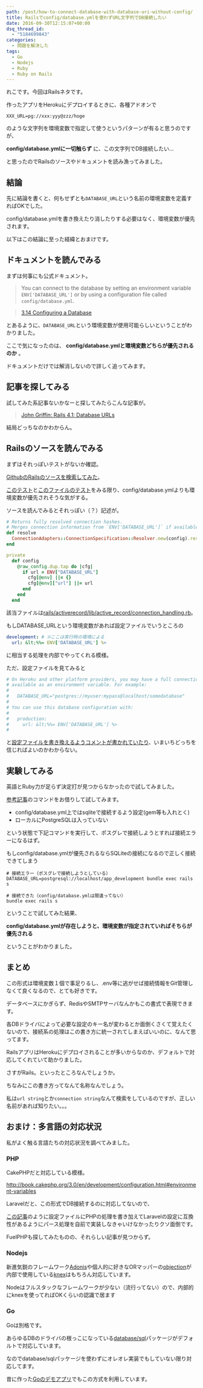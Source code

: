 ```yaml
---
path: /post/how-to-connect-database-with-database-uri-without-config/
title: Railsでconfig/database.ymlを使わずURL文字列でDB接続したい
date: 2016-09-30T12:15:07+00:00
dsq_thread_id:
  - "5184699843"
categories:
  - 問題を解決した
tags:
  - Go
  - Nodejs
  - Ruby
  - Ruby on Rails
---
```

れこです。今回はRailsネタです。
  
作ったアプリをHerokuにデプロイするときに、各種アドオンで

```
XXX_URL=pg://xxx:yyy@zzz/hoge
```

のような文字列を環境変数で指定して使うというパターンが有ると思うのですが、
  
**config/database.ymlに一切触らず** に、この文字列でDB接続したい…

と思ったのでRailsのソースやドキュメントを読み漁ってみました。

<!--more-->

結論
----------------------------------------

先に結論を書くと、何もせずとも`DATABASE_URL`という名前の環境変数を定義すればOKでした。
  
config/database.ymlを書き換えたり消したりする必要はなく、環境変数が優先されます。

以下はこの結論に至った経緯とおまけです。

ドキュメントを読んでみる
----------------------------------------

まずは何事にも公式ドキュメント。

> You can connect to the database by setting an environment variable `ENV['DATABASE_URL']` or by using a configuration file called `config/database.yml`.
    
> [3.14 Configuring a Database](http://edgeguides.rubyonrails.org/configuring.html#configuring-a-database)

とあるように、`DATABASE_URL`という環境変数が使用可能らしいということがわかりました。
  
ここで気になったのは、 **config/database.ymlと環境変数どちらが優先されるのか** 。
  
ドキュメントだけでは解消しないので詳しく追ってみます。

記事を探してみる
----------------------------------------

試してみた系記事ないかなーと探してみたらこんな記事が。

> [John Griffin: Rails 4.1: Database URLs](http://www.johng.co.uk/2014/04/29/rails-41-database-urls/)

結局どっちなのかわからん。

Railsのソースを読んでみる
----------------------------------------

まずはそれっぽいテストがないか確認。
  
[GithubのRailsのソースを検索してみた](https://github.com/rails/rails/search?utf8=%E2%9C%93&q=DATABASE_URL)。

[このテスト](https://github.com/rails/rails/blob/b326e82dc012d81e9698cb1f402502af1788c1e9/railties/test/application/initializers/frameworks_test.rb#L251)と[このファイルのテスト](https://github.com/rails/rails/blob/3fc0bbf008f0e935ab56559f119c9ea8250bfddd/activerecord/test/cases/connection_adapters/merge_and_resolve_default_url_config_test.rb)をみる限り、config/database.ymlよりも環境変数が優先されそうな気がする。

ソースを読んでみるとそれっぽい（？）記述が。

```ruby
# Returns fully resolved connection hashes.
# Merges connection information from `ENV['DATABASE_URL']` if available.
def resolve
  ConnectionAdapters::ConnectionSpecification::Resolver.new(config).resolve_all
end

private
  def config
    @raw_config.dup.tap do |cfg|
      if url = ENV["DATABASE_URL"]
        cfg[@env] ||= {}
        cfg[@env]["url"] ||= url
      end
    end
  end
```

該当ファイルは[rails/activerecord/lib/active\_record/connection\_handling.rb](https://github.com/rails/rails/blob/bb1ecdcc677bf6e68e0252505509c089619b5b90/activerecord/lib/active_record/connection_handling.rb#L76)。
  
もしDATABASE_URLという環境変数があれば設定ファイルでいうところの

```yaml
development: # ※ここは実行時の環境による
  url: &lt;%%= ENV['DATABASE_URL'] %>
```

に相当する処理を内部でやってくれる模様。
  
ただ、設定ファイルを見てみると

```yaml
# On Heroku and other platform providers, you may have a full connection URL
# available as an environment variable. For example:
#
#   DATABASE_URL="postgres://myuser:mypass@localhost/somedatabase"
#
# You can use this database configuration with:
#
#   production:
#     url: &lt;%%= ENV['DATABASE_URL'] %>
#
```

と[設定ファイルを書き換えるようコメントが書かれていたり](https://github.com/rails/rails/blob/3df3d80ade705dd096ec481845ff0fc2d70427b0/railties/lib/rails/generators/rails/app/templates/config/databases/postgresql.yml)、いまいちどっちを信じればよいのかわからない。

実験してみる
----------------------------------------

英語とRuby力が足らず決定打が見つからなかったので試してみました。
  
[参考記事](http://www.johng.co.uk/2014/04/29/rails-41-database-urls/)のコマンドをお借りして試してみます。

  * config/database.yml上ではsqliteで接続するよう設定(gem等も入れとく)
  * ローカルにPostgreSQLは入っていない

という状態で下記コマンドを実行して、ポスグレで接続しようとすれば接続エラーになるはず。
  
もしconfig/database.ymlが優先されるならSQLiteの接続になるので正しく接続できてしまう

```
# 接続エラー（ポスグレで接続しようとしている）
DATABASE_URL=postgresql://localhost/app_development bundle exec rails s

# 接続できた（config/database.ymlは間違ってない）
bundle exec rails s
```

ということで試してみた結果、
  
**config/database.ymlが存在しようと、環境変数が指定されていればそちらが優先される**
  
ということがわかりました。

まとめ
----------------------------------------

この形式は環境変数１個で事足りるし、.env等に逃がせば接続情報をGit管理しなくて良くなるので、とても好きです。
  
データベースにかぎらず、RedisやSMTPサーバなんかもこの書式で表現できます。
  
各DBドライバによって必要な設定のキー名が変わるとか面倒くさくて覚えたくないので、接続系の処理はこの書き方に統一されてしまえばいいのに、なんて思ってます。

RailsアプリはHerokuにデプロイされることが多いからなのか、デフォルトで対応してくれていて助かりました。
  
さすがRails。といったところなんでしょうか。

ちなみにこの書き方ってなんて名称なんでしょう。
  
私は`url string`とか`connection string`なんて検索をしているのですが、正しい名前があれば知りたい。。。

おまけ：多言語の対応状況
----------------------------------------

私がよく触る言語たちの対応状況を調べてみました。

### PHP

CakePHPだと対応している模様。
  
http://book.cakephp.org/3.0/en/development/configuration.html#environment-variables

Laravelだと、この形式でDB接続するのに対応してないので、
  
[この記事](http://www.easylaravelbook.com/blog/2015/01/31/deploying-a-laravel-application-to-heroku/)のように設定ファイルにPHPの処理を書き加えてLaravelの設定に互換性があるようにパース処理を自前で実装しなきゃいけなかったりクソ面倒です。

FuelPHPも探してみたものの、それらしい記事が見つからず。

### Nodejs

新進気鋭のフレームワーク[Adonis](http://www.adonisjs.com/)や個人的に好きなORマッパーの[objection](https://github.com/Vincit/objection.js)が内部で使用している[knex](http://knexjs.org/)はもちろん対応しています。

Nodeはフルスタックなフレームワークが少ない（流行ってない）ので、内部的にknexを使ってればOKくらいの認識で居ます

### Go

Goは別格です。
  
あらゆるDBのドライバの根っこになっている[database/sql](https://golang.org/pkg/database/sql/#Open)パッケージがデフォルトで対応しています。
  
なのでdatabase/sqlパッケージを使わずにオレオレ実装でもしていない限り対応してます。

昔に作った[Goのデモアプリ](https://github.com/Leko/godemo/blob/master/database/postgres.go#L40)でもこの方式を利用しています。

<div style="font-size:0px;height:0px;line-height:0px;margin:0;padding:0;clear:both">
</div>